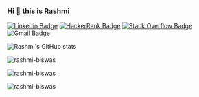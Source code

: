 ### Hi 👋 this is Rashmi 

[![Linkedin Badge](https://img.shields.io/badge/-LinkedIn-0A66C2?style=flat&logo=Linkedin&logoColor=85b3e1&link=https://www.linkedin.com/in/rashmi-biswas2702/)](https://www.linkedin.com/in/rashmi-biswas2702/)
[![HackerRank Badge](https://img.shields.io/badge/-HackerRank-2EC866?style=flat&logo=HackerRank&logoColor=white&link=https://www.hackerrank.com/rashmibiswas)](https://www.hackerrank.com/rashmibiswas/)
[![Stack Overflow Badge](https://img.shields.io/badge/-Stack_Overflow-F58025?style=flat&logo=Stack-Overflow&logoColor=fac092&link=https://stackoverflow.com/users/16840498/rashmi-biswas)](https://stackoverflow.com/users/16840498/rashmi-biswas)
[![Gmail Badge](https://img.shields.io/badge/-Gmail-d93025?style=flat&logo=Gmail&logoColor=ec9892&link=mailto:rashmibiswas93@gmail.com)](mailto:rashmibiswas93@gmail.com)



![Rashmi's GitHub stats](https://github-readme-stats.vercel.app/api?username=rashmi-biswas&show_icons=true&title_color=000000&icon_color=f9c027)
<p><img src="https://github-readme-streak-stats.herokuapp.com/?user=rashmi-biswas&theme=graywhite&ring=f9c027" alt="rashmi-biswas" /></p>

<p><img src="https://github-readme-stats.vercel.app/api/top-langs?username=rashmi-biswas&show_icons=true&locale=en&layout=compact" alt="rashmi-biswas" /></p>

<p align="left"> <img src="https://komarev.com/ghpvc/?username=rashmi-biswas&label=Profile%20views&color=0e75b6&style=flat" alt="rashmi-biswas" /> </p>
